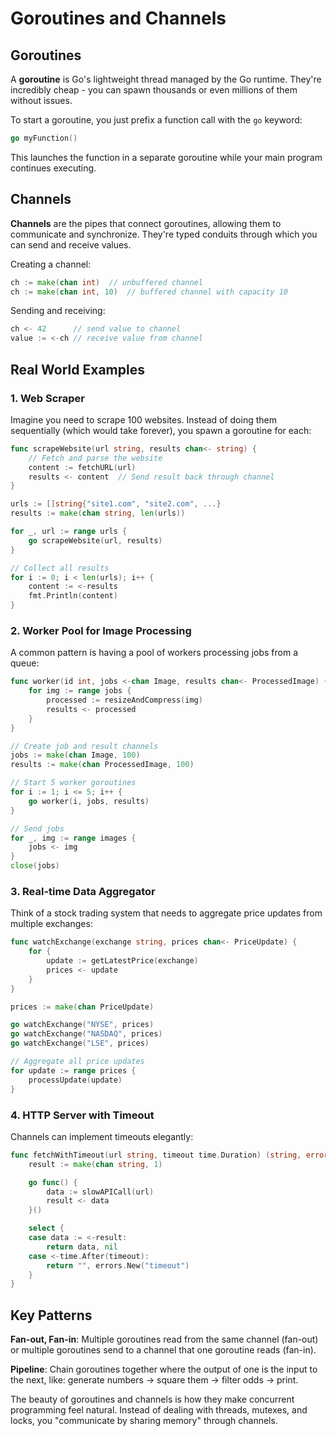 # Goroutines and Channels

## Goroutines

A **goroutine** is Go's lightweight thread managed by the Go runtime. They're incredibly cheap - you can spawn thousands or even millions of them without issues.

To start a goroutine, you just prefix a function call with the `go` keyword:

```go
go myFunction()
```

This launches the function in a separate goroutine while your main program continues executing.

## Channels

**Channels** are the pipes that connect goroutines, allowing them to communicate and synchronize. They're typed conduits through which you can send and receive values.

Creating a channel:

```go
ch := make(chan int)  // unbuffered channel
ch := make(chan int, 10)  // buffered channel with capacity 10
```

Sending and receiving:

```go
ch <- 42      // send value to channel
value := <-ch // receive value from channel
```

## Real World Examples

### 1. **Web Scraper**

Imagine you need to scrape 100 websites. Instead of doing them sequentially (which would take forever), you spawn a goroutine for each:

```go
func scrapeWebsite(url string, results chan<- string) {
    // Fetch and parse the website
    content := fetchURL(url)
    results <- content  // Send result back through channel
}

urls := []string{"site1.com", "site2.com", ...}
results := make(chan string, len(urls))

for _, url := range urls {
    go scrapeWebsite(url, results)
}

// Collect all results
for i := 0; i < len(urls); i++ {
    content := <-results
    fmt.Println(content)
}
```

### 2. **Worker Pool for Image Processing**

A common pattern is having a pool of workers processing jobs from a queue:

```go
func worker(id int, jobs <-chan Image, results chan<- ProcessedImage) {
    for img := range jobs {
        processed := resizeAndCompress(img)
        results <- processed
    }
}

// Create job and result channels
jobs := make(chan Image, 100)
results := make(chan ProcessedImage, 100)

// Start 5 worker goroutines
for i := 1; i <= 5; i++ {
    go worker(i, jobs, results)
}

// Send jobs
for _, img := range images {
    jobs <- img
}
close(jobs)
```

### 3. **Real-time Data Aggregator**

Think of a stock trading system that needs to aggregate price updates from multiple exchanges:

```go
func watchExchange(exchange string, prices chan<- PriceUpdate) {
    for {
        update := getLatestPrice(exchange)
        prices <- update
    }
}

prices := make(chan PriceUpdate)

go watchExchange("NYSE", prices)
go watchExchange("NASDAQ", prices)
go watchExchange("LSE", prices)

// Aggregate all price updates
for update := range prices {
    processUpdate(update)
}
```

### 4. **HTTP Server with Timeout**

Channels can implement timeouts elegantly:

```go
func fetchWithTimeout(url string, timeout time.Duration) (string, error) {
    result := make(chan string, 1)

    go func() {
        data := slowAPICall(url)
        result <- data
    }()

    select {
    case data := <-result:
        return data, nil
    case <-time.After(timeout):
        return "", errors.New("timeout")
    }
}
```

## Key Patterns

**Fan-out, Fan-in**: Multiple goroutines read from the same channel (fan-out) or multiple goroutines send to a channel that one goroutine reads (fan-in).

**Pipeline**: Chain goroutines together where the output of one is the input to the next, like: generate numbers → square them → filter odds → print.

The beauty of goroutines and channels is how they make concurrent programming feel natural. Instead of dealing with threads, mutexes, and locks, you "communicate by sharing memory" through channels.
